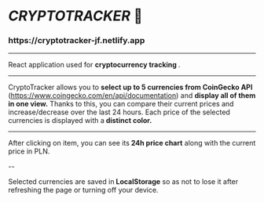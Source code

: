 <h1> <i> CRYPTOTRACKER </i> 💸 </h1>

<h3> https://cryptotracker-jf.netlify.app </h3>

---

React application used for <b> cryptocurrency tracking </b>.

---

CryptoTracker allows you to <b>select up to 5 currencies from CoinGecko API</b> (https://www.coingecko.com/en/api/documentation) and  <b>display all of them in one view.</b> Thanks to this, you can compare their current prices and increase/decrease over the last 24 hours. Each price of the selected currencies is displayed with a<b> distinct color. </b>

---

After clicking on item, you can see its<b> 24h price chart</b> along with the current price in PLN. 

-- 

Selected currencies are saved in<b> LocalStorage</b> so as not to lose it after refreshing the page or turning off your device.
